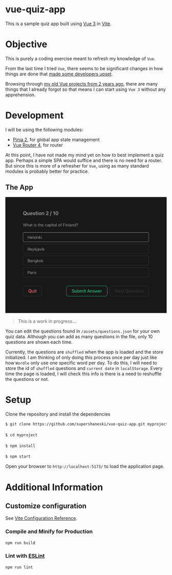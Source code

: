# vue-quiz-app

This is a sample quiz app built using [Vue 3](https://vuejs.org/guide/introduction.html) in [Vite](https://vitejs.dev/guide/).


# Objective

This is purely a coding exercise meant to refresh my knowledge of `Vue`.

From the last time I tried `Vue`, there seems to be significant changes in how things are done that [made some developers upset](https://www.reddit.com/r/vuejs/comments/pmpmot/rant_how_vue_3_drove_me_away/).

Browsing through [my old Vue projects from 2 years ago](https://github.com/supershaneski?tab=repositories&q=vue&type=&language=&sort=), there are many things that I already forgot so that means I can start using `Vue 3` without any apprehension.


# Development

I will be using the following modules:

* [Pinia 2](https://pinia.vuejs.org/introduction.html), for global app state management
* [Vue Router 4](https://router.vuejs.org/installation.html), for router

At this point, I have not made my mind yet on how to best implement a quiz app.
Perhaps a simple SPA would suffice and there is no need for a router.
But since this is more of a refresher for `Vue`, using as many standard modules is probably better for practice.


## The App

![Quiz App](./docs/screenshot.png "Quiz App")

> This is a work in progress...

You can edit the questions found in `/assets/questions.json` for your own quiz data.
Although you can add as many questions in the file, only 10 questions are shown each time.

Currently, the questions are `shuffled` when the app is loaded and the store initialized.
I am thinking of only doing this process once per day just like how `Wordle` only use one specific word per day.
To do this, I will need to store the id of `shuffled` questions and `current date` in `localStorage`.
Every time the page is loaded, I will check this info is there is a need to reshuffle the questions or not.

# Setup

Clone the repository and install the dependencies

```sh
$ git clone https://github.com/supershaneski/vue-quiz-app.git myproject

$ cd myproject

$ npm install

$ npm start
```

Open your browser to `http://localhost:5173/` to load the application page.


# Additional Information

## Customize configuration

See [Vite Configuration Reference](https://vitejs.dev/config/).

### Compile and Minify for Production

```sh
npm run build
```

### Lint with [ESLint](https://eslint.org/)

```sh
npm run lint
```
